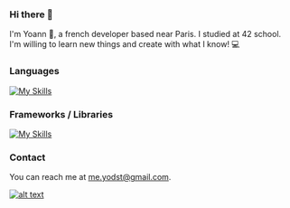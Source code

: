 ### Hi there 👋

I'm Yoann 👨, a french developer based near Paris. I studied at 42 school. <br/>
I'm willing to learn new things and create with what I know! 💻

### Languages 
[![My Skills](https://skillicons.dev/icons?i=c,cpp,js,ts,html,css,py)](https://skillicons.dev)

### Frameworks / Libraries
[![My Skills](https://skillicons.dev/icons?i=nestjs,express,svelte,react,docker,firebase,mongodb,postgres,git)](https://skillicons.dev)

### Contact
You can reach me at me.yodst@gmail.com. <br/>

[![alt text](https://camo.githubusercontent.com/a80d00f23720d0bc9f55481cfcd77ab79e141606829cf16ec43f8cacc7741e46/68747470733a2f2f696d672e736869656c64732e696f2f62616467652f4c696e6b6564496e2d3030373742353f7374796c653d666f722d7468652d6261646765266c6f676f3d6c696e6b6564696e266c6f676f436f6c6f723d7768697465)](https://www.google.com)
